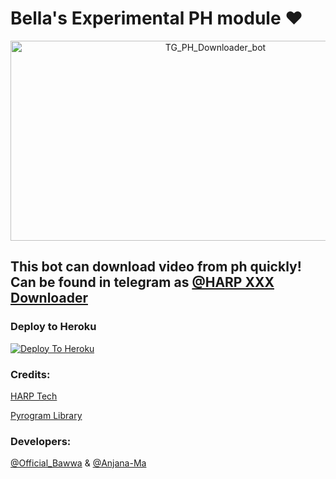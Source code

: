#  Bella's  Experimental PH module ❤

<p align="center">
<img src="https://socialify.git.ci/OfficialBawwa/TG_PH_Downloader_bot/image?description=1&descriptionEditable=Bella%27s%20%20Experimental%20PH%20module%20%E2%9D%A4%0A&font=KoHo&forks=1&issues=1&language=1&owner=1&pattern=Overlapping%20Hexagons&pulls=1&stargazers=1&theme=Dark" alt="TG_PH_Downloader_bot" width="640" height="320" />
</p>

## This bot can download video from ph quickly! Can be found in telegram as [@HARP XXX Downloader](https://t.me/HARPXXXBot)

### Deploy to Heroku

[![Deploy To Heroku](https://www.herokucdn.com/deploy/button.svg)](https://heroku.com/deploy?template=https://github.com/OfficialBawwa/TG_PH_Downloader_bot)

### Credits:

[HARP Tech](https://t.me/HARP_Tech)

[Pyrogram Library](https://github.com/pyrogram/pyrogram)

### Developers:

[@Official_Bawwa](https://t.me/Official_Bawwa) & 
[@Anjana-Ma](https://anjanama.me)
